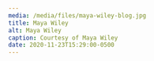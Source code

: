 ```yaml
---
media: /media/files/maya-wiley-blog.jpg
title: Maya Wiley
alt: Maya Wiley
caption: Courtesy of Maya Wiley
date: 2020-11-23T15:29:00-0500
---
```

